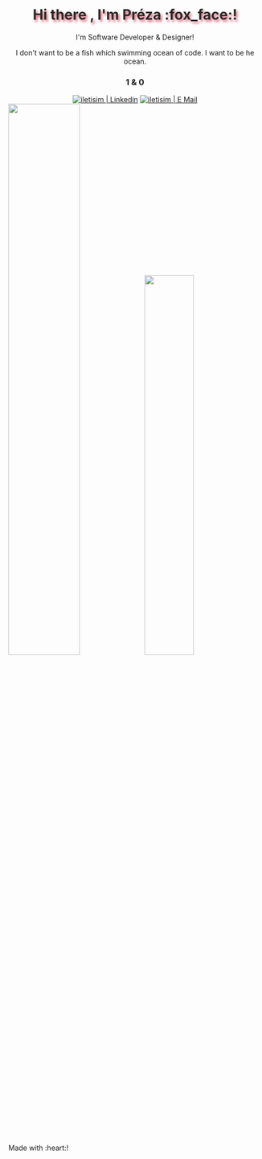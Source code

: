 <div align="center">
<h1 align="center" style="color:#2B2A29;text-shadow: 3px 4px 4px rgba(205, 50, 70, 0.7);"> Hi there , I'm Préza :fox_face:!</h1>
 <p align="center">I'm Software Developer & Designer!</p>
 <p>I don't want to be a fish which swimming ocean of code. I want to be he ocean.</p>
 </div>
 <h3 align="center">1 & 0</h3>
 <div align="center"> 
  <a target="_blank" href="https://www.linkedin.com/in/vahide-degirmenci/"> <img alt="iletisim | Linkedin" src="https://img.shields.io/badge/linkedin-2B2A29.svg?style=for-the-badge&logo=linkedin&logoColor=EF7F1A"></a> 
 <a target="_blank" href="mailto:preza@vimelia.art"> <img alt="iletisim | E Mail" src="https://img.shields.io/badge/gmail-2B2A29.svg?style=for-the-badge&logo=mail&logoColor=EF7F1A"></a> 
</div>
 
<div>
  <img width="53%" alt="" src="https://github-readme-stats.vercel.app/api?username=SakuraPreza&show_icons=true&bg_color=2B2A29&icon_color=EF7F1A&text_color=FFF&title_color=EF7F1A"/>
  <img width="44%" alt="" src="https://github-readme-stats.vercel.app/api/top-langs/?username=SakuraPreza&layout=compact&bg_color=2B2A29&text_color=FFF&title_color=EF7F1A"/>
</div>
Made with :heart:! 

<!--
**SakuraPreza/SakuraPreza** is a ✨ _special_ ✨ repository because its `README.md` (this file) appears on your GitHub profile.

Here are some ideas to get you started:

- 🔭 I’m currently working on ...
- 🌱 I’m currently learning ...
- 👯 I’m looking to collaborate on ...
- 🤔 I’m looking for help with ...
- 💬 Ask me about ...
- 📫 How to reach me: ...
- 😄 Pronouns: ...
- ⚡ Fun fact: ...
-->
